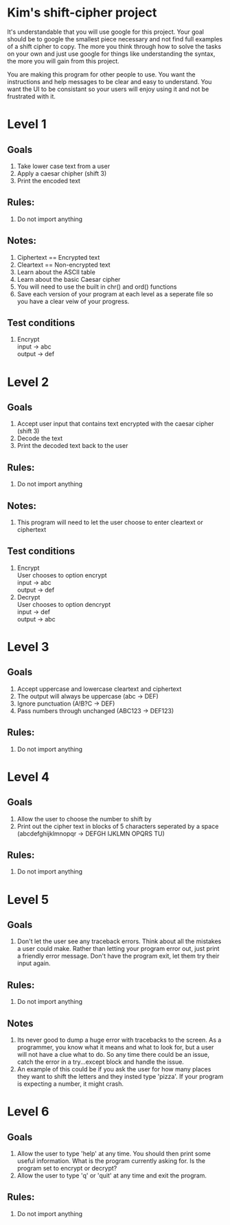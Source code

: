 # Kim's shift-cipher project

It's understandable that you will use google for this project. Your goal should be to google the smallest piece necessary and not find full examples of a shift cipher to copy. The more you think through how to solve the tasks on your own and just use google for things like understanding the syntax, the more you will gain from this project. 

You are making this program for other people to use. You want the instructions and help messages to be clear and easy to understand. You want the UI to be consistant so your users will enjoy using it and not be frustrated with it. 

# Level 1
## Goals 
1. Take lower case text from a user
2. Apply a caesar chipher (shift 3)
3. Print the encoded text

## Rules: 
1. Do not import anything

## Notes:
1. Ciphertext == Encrypted text
2. Cleartext == Non-encrypted text 
3. Learn about the ASCII table
4. Learn about the basic Caesar cipher
4. You will need to use the built in chr() and ord() functions
5. Save each version of your program at each level as a seperate file so you have a clear veiw of your progress. 

## Test conditions
1. Encrypt  
input -> abc  
output -> def  

# Level 2 

## Goals

1. Accept user input that contains text encrypted with the caesar cipher (shift 3)
2. Decode the text
3. Print the decoded text back to the user

## Rules: 
1. Do not import anything

## Notes:
1. This program will need to let the user choose to enter cleartext or ciphertext 

## Test conditions
1. Encrypt  
User chooses to option encrypt  
input -> abc  
output -> def  
2. Decrypt  
User chooses to option dencrypt  
input -> def  
output -> abc  

# Level 3

## Goals
1. Accept uppercase and lowercase cleartext and ciphertext
2. The output will always be uppercase (abc -> DEF)
3. Ignore punctuation (A!B?C -> DEF)
4. Pass numbers through unchanged  (ABC123 -> DEF123)

## Rules:
1. Do not import anything

# Level 4

## Goals
1. Allow the user to choose the number to shift by
2. Print out the cipher text in blocks of 5 characters seperated by a space (abcdefghijklmnopqr -> DEFGH IJKLMN OPQRS TU)

## Rules:
1. Do not import anything


# Level 5
## Goals
1. Don't let the user see any traceback errors. Think about all the mistakes a user could make. Rather than letting your program error out, just print a friendly error message. Don't have the program exit, let them try their input again.

## Rules:
1. Do not import anything

## Notes
1. Its never good to dump a huge error with tracebacks to the screen. As a programmer, you know what it means and what to look for, but a user will not have a clue what to do. So any time there could be an issue, catch the error in a try...except block and handle the issue. 
2. An example of this could be if you ask the user for how many places they want to shift the letters and they insted type 'pizza'. If your program is expecting a number, it might crash. 

# Level 6
## Goals
1. Allow the user to type 'help' at any time. You should then print some useful information. What is the program currently asking for. Is the program set to encrypt or decrypt? 
2. Allow the user to type 'q' or 'quit' at any time and exit the program. 

## Rules:
1. Do not import anything
